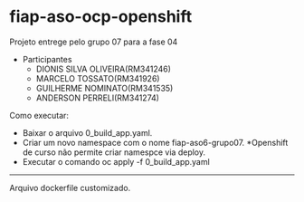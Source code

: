 # fiap-aso-ocp-openshift

Projeto entrege pelo grupo 07 para a fase 04

 - Participantes 
   - DIONIS SILVA OLIVEIRA(RM341246)
   - MARCELO TOSSATO(RM341926)
   - GUILHERME NOMINATO(RM341535)
   - ANDERSON PERRELI(RM341274)


  Como executar:
   - Baixar o arquivo 0_build_app.yaml.
   - Criar um novo namespace com o nome fiap-aso6-grupo07.
     *Openshift de curso não permite criar namespce via deploy.
   - Executar o comando oc apply -f 0_build_app.yaml


------

Arquivo dockerfile customizado.

 
